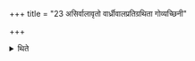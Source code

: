 +++
title = "23 असिर्वालावृतो वार्ध्रीवालप्रतिग्रथिता गोव्यच्छिनी"

+++

<details><summary>थिते</summary>

असिर्वालावृतो वार्ध्रीवालप्रतिग्रथिता गोव्यच्छिनी बरासी दामतूषा शबलो वा वत्सतरः २३
</details>
